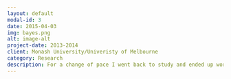 ```yaml
---
layout: default
modal-id: 3
date: 2015-04-03
img: bayes.png
alt: image-alt
project-date: 2013-2014
client: Monash University/Univeristy of Melbourne
category: Research
description: For a change of pace I went back to study and ended up working as a research assistant for a while.  We ended up publishing a <a href="http://ceur-ws.org/Vol-1024/paper-10.pdf">paper</a> at a UAI workshop. 
---
```

